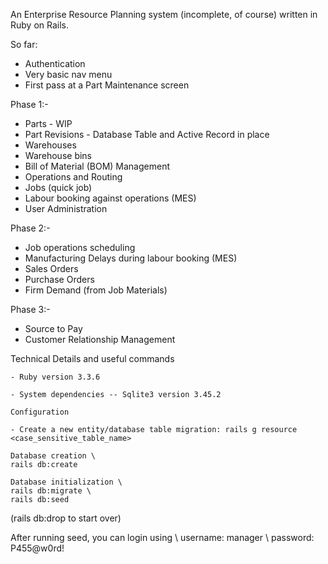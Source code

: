 An Enterprise Resource Planning system (incomplete, of course) written in Ruby on Rails.

So far:

- Authentication
- Very basic nav menu
- First pass at a Part Maintenance screen

Phase 1:-

- Parts - WIP
- Part Revisions - Database Table and Active Record in place
- Warehouses
- Warehouse bins
- Bill of Material (BOM) Management
- Operations and Routing
- Jobs (quick job)
- Labour booking against operations (MES)
- User Administration


Phase 2:-

- Job operations scheduling
- Manufacturing Delays during labour booking (MES)
- Sales Orders
- Purchase Orders
- Firm Demand (from Job Materials)

Phase 3:-

- Source to Pay
- Customer Relationship Management

Technical Details and useful commands

    - Ruby version 3.3.6

    - System dependencies -- Sqlite3 version 3.45.2

    Configuration
    
    - Create a new entity/database table migration: rails g resource <case_sensitive_table_name>

    Database creation \
    rails db:create

    Database initialization \
    rails db:migrate \
    rails db:seed

(rails db:drop to start over)

After running seed, you can login using \ 
username: manager \ 
password: P455@w0rd!

